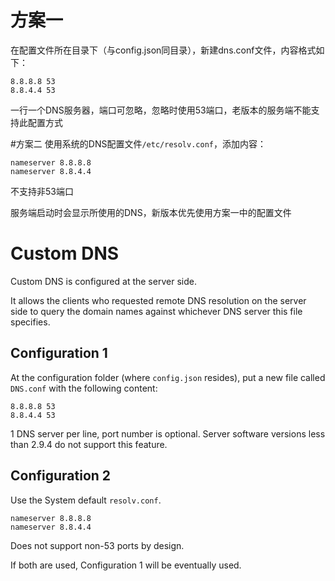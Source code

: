 # 方案一
在配置文件所在目录下（与config.json同目录），新建dns.conf文件，内容格式如下：
```
8.8.8.8 53
8.8.4.4 53
```
一行一个DNS服务器，端口可忽略，忽略时使用53端口，老版本的服务端不能支持此配置方式

#方案二
使用系统的DNS配置文件`/etc/resolv.conf`，添加内容：
```
nameserver 8.8.8.8
nameserver 8.8.4.4
```
不支持非53端口

服务端启动时会显示所使用的DNS，新版本优先使用方案一中的配置文件


# Custom DNS

Custom DNS is configured at the server side.

It allows the clients who requested remote DNS resolution on the server side to
query the domain names against whichever DNS server this file specifies.

## Configuration 1
At the configuration folder (where `config.json` resides), put a new file
called `DNS.conf` with the following content:

```
8.8.8.8 53
8.8.4.4 53
```

1 DNS server per line, port number is optional. Server software versions less
than 2.9.4 do not support this feature.

## Configuration 2
Use the System default `resolv.conf`.

```
nameserver 8.8.8.8
nameserver 8.8.4.4
```

Does not support non-53 ports by design.

If both are used, Configuration 1 will be eventually used.
